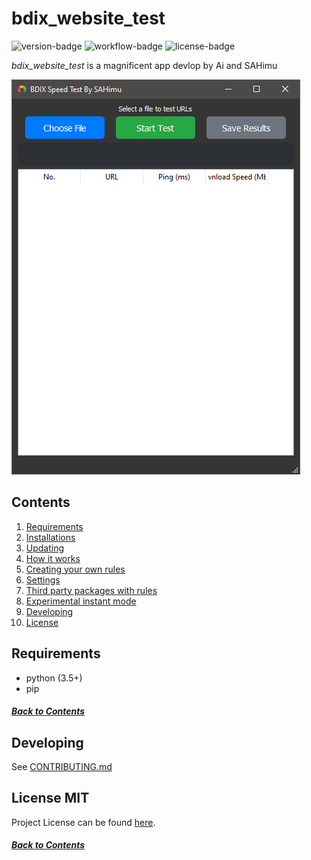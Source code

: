 # bdix_website_test
![version-badge] ![workflow-badge] ![license-badge]

*bdix_website_test* is a magnificent app devlop by Ai and SAHimu

![Image](SS.PNG)

## Contents

1. [Requirements](#requirements)
2. [Installations](#installation)
3. [Updating](#updating)
4. [How it works](#how-it-works)
5. [Creating your own rules](#creating-your-own-rules)
6. [Settings](#settings)
7. [Third party packages with rules](#third-party-packages-with-rules)
8. [Experimental instant mode](#experimental-instant-mode)
9. [Developing](#developing)
10. [License](#license-mit)

## Requirements

- python (3.5+)
- pip

##### [Back to Contents](#contents)

## Developing

See [CONTRIBUTING.md](CONTRIBUTING.md)

## License MIT
Project License can be found [here](LICENSE.md).


[version-badge]:   https://img.shields.io/badge/Version-v_0.3-blue  
[workflow-badge]:  https://img.shields.io/badge/Test-pass-green
[license-badge]:   https://img.shields.io/badge/license-MIT-007EC7.svg

##### [Back to Contents](#contents)

